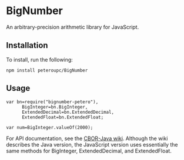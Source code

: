 BigNumber
=========

An arbitrary-precision arithmetic library for JavaScript.

Installation
--------------

To install, run the following:

    npm install peteroupc/BigNumber
    
Usage
--------------

    var bn=require("bignumber-petero"),
          BigInteger=bn.BigInteger,
          ExtendedDecimal=bn.ExtendedDecimal,
          ExtendedFloat=bn.ExtendedFloat;
          
    var num=BigInteger.valueOf(2000);
    
For API documentation, see the [CBOR-Java wiki](https://github.com/peteroupc/CBOR-Java/wiki).
Although the wiki describes the Java version, the JavaScript version uses essentially
the same methods for BigInteger, ExtendedDecimal, and ExtendedFloat.
